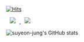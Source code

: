 [![Hits](https://hits.seeyoufarm.com/api/count/incr/badge.svg?url=https%3A%2F%2Fgithub.com%2Fsuyeon-jung&count_bg=%2379C83D&title_bg=%23555555&icon=&icon_color=%23E7E7E7&title=hits&edge_flat=false)](https://hits.seeyoufarm.com)


<a href="https://suyeon-jung.tistory.com/">
    <img 
        src="http://img.shields.io/badge/-Blog-black?style=flat&logo=BookStack&link=https://suyeon-jung.tistory.com/"
        style="height : auto; margin-left : 10px; margin-right : 10px;"/>
</a> 

<a href="https://velog.io/@suyeon-jung">
    <img 
        src="http://img.shields.io/badge/-Tech%20Blog(deprecated)-black?style=flat&logo=velog&link=https://velog.io/@suyeon-jung"
        style="height : auto; margin-left : 10px; margin-right : 10px;"/>
</a> 




![suyeon-jung's GitHub stats](https://github-readme-stats.vercel.app/api?username=suyeon-jung&show_icons=true&theme=vue)



<!-- #### 👩‍💻 Skills

|Languages|Tools|Databases|Virtualization|Monitoring
|--|--|--|--|--|
|<img src="https://img.shields.io/badge/Javascript-F7DF1E?style=flat-square&logo=javascript&logoColor=white"/></a> <img src="https://img.shields.io/badge/Python3-3766AB?style=flat-square&logo=Python&logoColor=white"/></a> <img src="https://img.shields.io/badge/C++-00599C?style=flat-square&logo=C%2B%2B&logoColor=white"/></a> <img src="https://img.shields.io/badge/C-A8B9CC?style=flat-square&logo=C%2B%2B&logoColor=white"/></a>|<img src="https://img.shields.io/badge/Git-F05032?style=flat-square&logo=Git&logoColor=white"/></a>&nbsp; <img src="https://img.shields.io/badge/Firebase-FFCA28?style=flat-square&logo=Firebase&logoColor=white"/>|<img src="https://img.shields.io/badge/MySQL-4479A1?style=flat-square&logo=MySQL&logoColor=white"/></a>&nbsp;|<img src="https://img.shields.io/badge/Docker-2496ED?style=flat-square&logo=Docker&logoColor=white"/></a>&nbsp;|<img src="https://img.shields.io/badge/Prometheus-E6522C?style=flat-square&logo=Prometheus&logoColor=white"/></a>&nbsp; <img src="https://img.shields.io/badge/Grafana-F46800?style=flat-square&logo=Grafana&logoColor=white"/></a>&nbsp;

|UI|Frameworks|Styling|
|--|--|--|
|<img src="https://img.shields.io/badge/HTML5-E34F26?style=flat-square&logo=HTML5&logoColor=white"/></a>&nbsp; <img src="https://img.shields.io/badge/CSS3-1572B6?style=flat-square&logo=CSS3&logoColor=white"/></a>&nbsp;|<img src="https://img.shields.io/badge/React-61DAFB?style=flat-square&logo=React&logoColor=white"/></a>&nbsp; <img src="https://img.shields.io/badge/ReactNative-61DAFB?style=flat-square&logo=React&logoColor=white"/></a>&nbsp; <img src="https://img.shields.io/badge/Express-000000?style=flat-square&logo=Express&logoColor=white"/></a>&nbsp; <img src="https://img.shields.io/badge/Django-092E20?style=flat-square&logo=Django&logoColor=white"/></a>&nbsp;|<img src="https://img.shields.io/badge/Bootstrap-7952B3?style=flat-square&logo=Bootstrap&logoColor=white"/></a>&nbsp;|

  --!>
  


<!--
**suyeon-jung/suyeon-jung** is a ✨ _special_ ✨ repository because its `README.md` (this file) appears on your GitHub profile.

Here are some ideas to get you started:

- 🔭 I’m currently working on ...
- 🌱 I’m currently learning ...
- 👯 I’m looking to collaborate on ...
- 🤔 I’m looking for help with ...
- 💬 Ask me about ...
- 📫 How to reach me: ...
- 😄 Pronouns: ...
- ⚡ Fun fact: ...
-->
